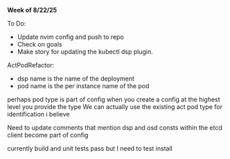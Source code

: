 **Week of 8/22/25**

To Do:
- Update nvim config and push to repo
- Check on goals
- Make story for updating the kubectl dsp plugin.


ActPodRefactor:
- dsp name is the name of the deployment
- pod name is the per instance name of the pod 

perhaps pod type is part of config
when you create a config at the highest level you provide the type
We can actually use the existing act pod type for identification i believe

Need to update comments that mention dsp and osd
consts within the etcd client become part of config

currently build and unit tests pass but I need to test install 